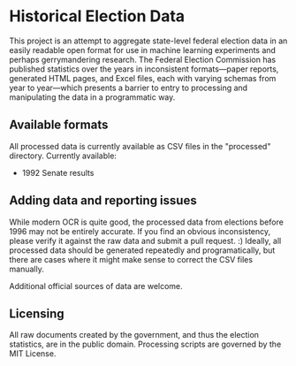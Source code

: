 # Historical Election Data
This project is an attempt to aggregate state-level federal election data in an easily readable open format for use in machine learning experiments and perhaps gerrymandering research. The Federal Election Commission has published statistics over the years in inconsistent formats—paper reports, generated HTML pages, and Excel files, each with varying schemas from year to year—which presents a barrier to entry to processing and manipulating the data in a programmatic way.

## Available formats
All processed data is currently available as CSV files in the "processed" directory. Currently available:
  - 1992 Senate results

## Adding data and reporting issues
While modern OCR is quite good, the processed data from elections before 1996 may not be entirely accurate. If you find an obvious inconsistency, please verify it against the raw data and submit a pull request. :) Ideally, all processed data should be generated repeatedly and programatically, but there are cases where it might make sense to correct the CSV files manually.

Additional official sources of data are welcome.

## Licensing
All raw documents created by the government, and thus the election statistics, are in the public domain. Processing scripts are governed by the MIT License.
